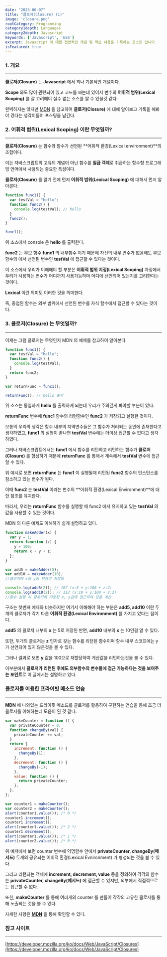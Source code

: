 ```yaml
---
date: "2023-06-07"
title: "클로저(Closure) (1)"
image: 'closure.png'
rootCategory: Programming
category1depth: Languages
category2depth: Javascript
keywords: ['Javascript', 'ES6']
excerpt: Javascript 에 대한 전반적인 개념 및 학습 내용을 기록하는 포스트 입니다.
isFeatured: true
---
```


### 1. 개요

---

**클로저(Closure)** 는 **Javascript** 에서 꾀나 기본적인 개념이다.

**Scope** 와도 많이 관련되어 있고 코드를 짜는데 있어서 변수의 **어휘적 범위(Lexical Scoping)** 를 잘 고려해야 실수 없는 소스를 짤 수 있을것 같다.

완벽하지는 않지만 [MDN](https://developer.mozilla.org/ko/docs/Web/JavaScript/Closures#%EC%96%B4%ED%9C%98%EC%A0%81_%EB%B2%94%EC%9C%84_%EC%A7%80%EC%A0%95lexical_scoping) 을 참고하여 **클로저(Closure)** 에 대해 알아보고 기록을 해봐야 겠다는 생각이들어 포스팅을 남긴다.

### 2. 어휘적 범위(Lexical Scoping) 이란 무엇일까?

---

**클로저(Closure)** 는 함수와 함수가 선언된 **어휘적 환경(Lexical environment)**의 조합이다.

이는 자바스크립트의 고유의 개념이 아닌 함수를 **일급 객체**로 취급하는 함수형 프로그래밍 언어에서 사용되는 중요한 특성이다.

**클로저(Closure)** 를 알기 전에 먼저 **어휘적 범위(Lexical Scoping)** 에 대해서 먼저 알아본다.

```js
function func1() {
  var testVal = "hello";
  function func2() {
    console.log(testVal); // hello
  }
  func2();
}

func1();
```

위 소스에서 console 은 **hello** 를 출력한다.

**func2** 는 부모 함수 **func1** 의 내부함수 이기 때문에 자신의 내무 변수가 없음에도 부모함수의 에서 선언된 변수인 **testVal** 에 접근할 수 있다는 것이다.

이 소스에서 우리가 이해해야 할 부분은 **어휘적 범위 지정(Lexical Scoping)** 과정에서 우리가 사용하는 변수가 어디까지 사용가능하며 어디에 선언되어 있는지를 고려한다는 것이다.

**Lexical** 이란 의미도 이러한 것을 의미한다.

즉, 중첩된 함수는 외부 범위에서 선언된 변수를 자식 함수에서 접근할 수 있다는 것이다.

### 3. 클로저(Closure) 는 무엇일까?

---

이제는 그럼 클로저는 무엇인지 MDN 의 예제를 참고하여 알아본다.

```js
function func1() {
  var testVal = "hello";
  function func2() {
    console.log(testVal);
  }
  return func2;
}

var returnFunc = func1();

returnFunc(); // hello 출력
```

위 소스는 동일하게 **hello** 를 출력하게 되는데 우리가 주의깊게 봐야할 부분이 있다.

**returnFunc** 변수에 **func1** 함수의 리턴함수인 **func2** 가 저장되고 실행한 것이다.

보통의 우리의 생각은 함수 내부의 지역변수들은 그 함수가 처리되는 동안에 존재한다고 생각하였고, **func1** 의 실행이 끝나면 **testVal** 변수에는 더이상 접근할 수 없다고 생각하였다.

그러나 자바스크립트에서는 **func1** 에서 함수를 리턴하고 리턴하는 함수가 **클로저(Closure)** 를 형성하기 때문에 **returnFunc** 를 통해서 계속해서 **testVal** 변수에 접근할 수 있다.

위 예시로 보면 **returnFunc** 는 **func1** 이 실행될때 리턴된 **func2** 함수의 인스턴스를 참소하고 있는 변수가 된다.

이때 **func2** 는 **testVal** 이라는 변수의 **어휘적 환경(Lexical Environment)**에 대한 참조를 유지한다.

따라서, 우리는 **returnFunc** 함수를 실행할 때 func2 에서 유지하고 있는 **testVal** 의 값을 사용할 수 있는 것이다.

MDN 의 다른 예제도 이해하기 쉽게 설명하고 있다.

```js
function makeAdder(x) {
  var y = 1;
  return function (z) {
    y = 100;
    return x + y + z;
  };
}

var add5 = makeAdder(5);
var add10 = makeAdder(10);
//클로저에 x와 y의 환경이 저장됨

console.log(add5(2)); // 107 (x:5 + y:100 + z:2)
console.log(add10(2)); // 112 (x:10 + y:100 + z:2)
//함수 실행 시 클로저에 저장된 x, y값에 접근하여 값을 계산
```

구조는 첫번째 예제와 비슷하지만 여기서 이해해야 하는 부분은 **add5, add10** 이란 두개의 클로저가 각기 다른 **어휘적 환경(Lexical Environment)** 를 가지고 있다는 점이다.

**add5** 의 클로저 내부의 **x** 는 5로 저장된 반면, **add10** 내부의 **x** 는 10인걸 알 수 있다.

또한, 두개의 클로저는 **z** 인자로 갖는 함수를 리턴된 함수이며 함수 내부 스코프에는 y 가 선언되어 있지 않은것을 볼 수 있다.

그러나 결과로 보면 **y** 값을 100으로 재할당하여 계산값을 리턴하는것을 볼 수 있다.

이부분에서 **클로저가 리턴된 후에도 외부함수의 변수들에 접근 가능하다는 것을 보여주는 포인트**로 이 글에서는 설명하고 있다.

### 클로저를 이용한 프라이빗 메소드 연습

---

**MDN** 에 나와있는 프라이핏 메소드를 클로저를 활용하여 구현하는 연습을 통해 조금 더 클로저를 이해하는데 도움이 된 것 같다.

```js
var makeCounter = function () {
  var privateCounter = 0;
  function changeBy(val) {
    privateCounter += val;
  }
  return {
    increment: function () {
      changeBy(1);
    },
    decrement: function () {
      changeBy(-1);
    },
    value: function () {
      return privateCounter;
    },
  };
};

var counter1 = makeCounter();
var counter2 = makeCounter();
alert(counter1.value()); /* 0 */
counter1.increment();
counter1.increment();
alert(counter1.value()); /* 2 */
counter1.decrement();
alert(counter1.value()); /* 1 */
alert(counter2.value()); /* 0 */
```

위 예저에서 보면 counter 변수에 익명함수 안에서 **privateCounter, changeBy(메서드)** 두개의 공유되는 어휘적 환경(Lexical Evnironment) 가 형성되는 것을 볼 수 있다.

그리고 리턴되는 객체에 **increment, decrement, value** 등을 정의하여 각각의 함수는 **privateCounter, changeBy(메서드)** 에 접근할 수 있지만, 외부에서 직접적으로는 접근할 수 없다.

또한, **makeCounter** 를 통해 여러개의 counter 를 만들어 각각의 고유한 클로저를 통해 노출되는 것을 볼 수 있다.

자세한 사항은 **[MDN](https://developer.mozilla.org/ko/docs/Web/JavaScript/Closures#%EC%96%B4%ED%9C%98%EC%A0%81_%EB%B2%94%EC%9C%84_%EC%A7%80%EC%A0%95lexical_scoping)** 을 통해 확인할 수 있다.

### 참고 사이트

---

[https://developer.mozilla.org/ko/docs/Web/JavaScript/Closures](https://developer.mozilla.org/ko/docs/Web/JavaScript/Closures)
